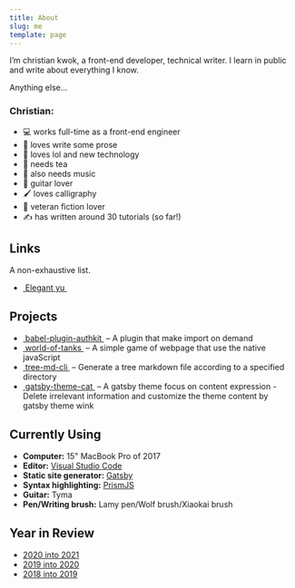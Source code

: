 ```yaml
---
title: About
slug: me
template: page
---
```


I’m christian kwok, a front-end developer, technical writer. I learn in public and write about everything I know.

Anything else...

### Christian:

- 💻 works full-time as a front-end engineer
- 📝 loves write some prose
- 👾 loves lol and new technology
- 🍵 needs tea
- 🎵 also needs music
- 🎸 guitar lover
- 🖌 loves calligraphy
- 📔 veteran fiction lover
- ✍️ has written around 30 tutorials (so far!)

## Links

A non-exhaustive list.

- <a href="https://elegantyu.github.io" target="_blank">&nbsp;Elegant yu&nbsp;</a>

## Projects
- <a target="_blank" href="https://github.com/justwink/babel-plugin-authkit">&nbsp;babel-plugin-authkit&nbsp;</a> – A plugin that make import on demand
- <a target="_blank" href="https://github.com/justwink/world-of-tanks">&nbsp;world-of-tanks&nbsp;</a> – A simple game of webpage that use the native javaScript
- <a target="_blank" href="https://github.com/justwink/tree-md-cli">&nbsp;tree-md-cli&nbsp;</a> – Generate a tree markdown file according to a specified directory
- <a target="_blank" href="https://github.com/justwink/gatsby-theme-cat">&nbsp;gatsby-theme-cat&nbsp;</a> – A gatsby theme focus on content expression - Delete irrelevant information and customize the theme content by gatsby theme wink

<!-- ## Music

Sometimes I sing and play guitar. I like to [record music]() in my spare time. Here are some. -->

## Currently Using

- **Computer:** 15" MacBook Pro of 2017
- **Editor:** [Visual Studio Code](https://code.visualstudio.com/)
- **Static site generator:** [Gatsby](https://gatsbyjs.org)
- **Syntax highlighting:** [PrismJS](http://prismjs.com/)
- **Guitar:** Tyma
- **Pen/Writing brush:** Lamy pen/Wolf brush/Xiaokai brush



## Year in Review

- [2020 into 2021](/summary-2020/)
- [2019 into 2020](/2019-into-2020)
- [2018 into 2019](/2018-into-2019)

